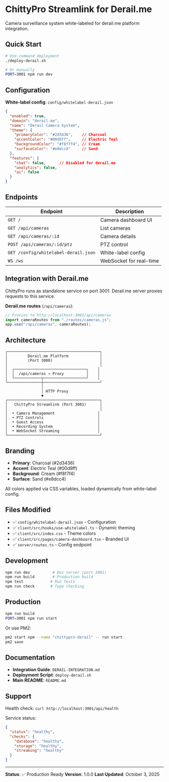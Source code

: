 # ChittyPro Streamlink for Derail.me

Camera surveillance system white-labeled for derail.me platform integration.

## Quick Start

```bash
# One-command deployment
./deploy-derail.sh

# Or manually
PORT=3001 npm run dev
```

## Configuration

**White-label config**: `config/whitelabel-derail.json`

```json
{
  "enabled": true,
  "domain": "derail.me",
  "name": "Derail Camera System",
  "theme": {
    "primaryColor": "#2d3436",    // Charcoal
    "accentColor": "#00d9ff",     // Electric Teal
    "backgroundColor": "#f8f7f4", // Cream
    "surfaceColor": "#e8dcc4"     // Sand
  },
  "features": {
    "chat": false,      // Disabled for derail.me
    "analytics": false,
    "ai": false
  }
}
```

## Endpoints

| Endpoint | Description |
|----------|-------------|
| `GET /` | Camera dashboard UI |
| `GET /api/cameras` | List cameras |
| `GET /api/cameras/:id` | Camera details |
| `POST /api/cameras/:id/ptz` | PTZ control |
| `GET /config/whitelabel-derail.json` | White-label config |
| `WS /ws` | WebSocket for real-time |

## Integration with Derail.me

ChittyPro runs as standalone service on port 3001.
Derail.me server proxies requests to this service.

**Derail.me routes** (`/api/cameras`):
```javascript
// Proxies to http://localhost:3001/api/cameras
import cameraRoutes from "./routes/cameras.js";
app.use("/api/cameras", cameraRoutes);
```

## Architecture

```
┌─────────────────────────────────────────┐
│         Derail.me Platform              │
│         (Port 3000)                     │
│                                         │
│  ┌────────────────────────────────┐    │
│  │  /api/cameras → Proxy          │    │
│  └────────────┬───────────────────┘    │
└───────────────┼─────────────────────────┘
                │
                │ HTTP Proxy
                ▼
┌─────────────────────────────────────────┐
│   ChittyPro Streamlink (Port 3001)      │
│                                         │
│  • Camera Management                   │
│  • PTZ Controls                        │
│  • Guest Access                        │
│  • Recording System                    │
│  • WebSocket Streaming                 │
└─────────────────────────────────────────┘
```

## Branding

- **Primary**: Charcoal (#2d3436)
- **Accent**: Electric Teal (#00d9ff)
- **Background**: Cream (#f8f7f4)
- **Surface**: Sand (#e8dcc4)

All colors applied via CSS variables, loaded dynamically from white-label config.

## Files Modified

- ✅ `config/whitelabel-derail.json` - Configuration
- ✅ `client/src/hooks/use-whitelabel.ts` - Dynamic theming
- ✅ `client/src/index.css` - Theme colors
- ✅ `client/src/pages/camera-dashboard.tsx` - Branded UI
- ✅ `server/routes.ts` - Config endpoint

## Development

```bash
npm run dev          # Dev server (port 3001)
npm run build        # Production build
npm test            # Run tests
npm run check       # Type checking
```

## Production

```bash
npm run build
PORT=3001 npm run start
```

Or use PM2:
```bash
pm2 start npm --name "chittypro-derail" -- run start
pm2 save
```

## Documentation

- **Integration Guide**: `DERAIL-INTEGRATION.md`
- **Deployment Script**: `deploy-derail.sh`
- **Main README**: `README.md`

## Support

Health check: `curl http://localhost:3001/api/health`

Service status:
```json
{
  "status": "healthy",
  "checks": {
    "database": "healthy",
    "storage": "healthy",
    "streaming": "healthy"
  }
}
```

---

**Status**: ✅ Production Ready
**Version**: 1.0.0
**Last Updated**: October 3, 2025
